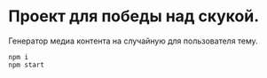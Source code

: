 # Проект для победы над скукой.
Генератор медиа контента на случайную для пользователя тему.

    npm i
    npm start
